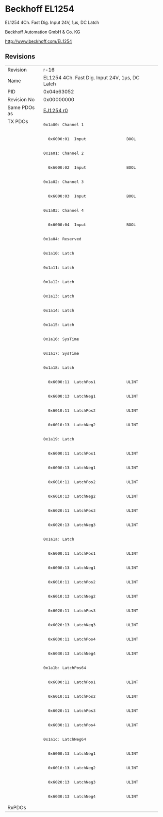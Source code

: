# Beckhoff EL1254

EL1254 4Ch. Fast Dig. Input 24V, 1µs, DC Latch

Beckhoff Automation GmbH & Co. KG

http://www.beckhoff.com/EL1254

## Revisions
<table>
<tr >
<td>Revision</td>
<td>r-16</td>
</tr>
<tr >
<td>Name</td>
<td>EL1254 4Ch. Fast Dig. Input 24V, 1µs, DC Latch</td>
</tr>
<tr >
<td>PID</td>
<td>0x04e63052</td>
</tr>
<tr >
<td>Revision No</td>
<td>0x00000000</td>
</tr>
<tr >
<td>Same PDOs as</td>
<td><a href="EJ1254">EJ1254 r0</a></td>
</tr>
<tr class="txpdo">
<td rowspan=48 valign=top>TX PDOs</td>
<td><pre>0x1a00: Channel 1</pre></td>
<td></td>
</tr>
<tr class="txpdo">
<td><pre>  0x6000:01  Input                 BOOL</pre></td>
</tr>
<tr class="txpdo">
<td><pre>0x1a01: Channel 2</pre></td>
</tr>
<tr class="txpdo">
<td><pre>  0x6000:02  Input                 BOOL</pre></td>
</tr>
<tr class="txpdo">
<td><pre>0x1a02: Channel 3</pre></td>
</tr>
<tr class="txpdo">
<td><pre>  0x6000:03  Input                 BOOL</pre></td>
</tr>
<tr class="txpdo">
<td><pre>0x1a03: Channel 4</pre></td>
</tr>
<tr class="txpdo">
<td><pre>  0x6000:04  Input                 BOOL</pre></td>
</tr>
<tr class="txpdo">
<td><pre>0x1a04: Reserved</pre></td>
</tr>
<tr class="txpdo">
<td><pre>0x1a10: Latch</pre></td>
</tr>
<tr class="txpdo">
<td><pre>0x1a11: Latch</pre></td>
</tr>
<tr class="txpdo">
<td><pre>0x1a12: Latch</pre></td>
</tr>
<tr class="txpdo">
<td><pre>0x1a13: Latch</pre></td>
</tr>
<tr class="txpdo">
<td><pre>0x1a14: Latch</pre></td>
</tr>
<tr class="txpdo">
<td><pre>0x1a15: Latch</pre></td>
</tr>
<tr class="txpdo">
<td><pre>0x1a16: SysTime</pre></td>
</tr>
<tr class="txpdo">
<td><pre>0x1a17: SysTime</pre></td>
</tr>
<tr class="txpdo">
<td><pre>0x1a18: Latch</pre></td>
</tr>
<tr class="txpdo">
<td><pre>  0x6000:11  LatchPos1             ULINT</pre></td>
</tr>
<tr class="txpdo">
<td><pre>  0x6000:13  LatchNeg1             ULINT</pre></td>
</tr>
<tr class="txpdo">
<td><pre>  0x6010:11  LatchPos2             ULINT</pre></td>
</tr>
<tr class="txpdo">
<td><pre>  0x6010:13  LatchNeg2             ULINT</pre></td>
</tr>
<tr class="txpdo">
<td><pre>0x1a19: Latch</pre></td>
</tr>
<tr class="txpdo">
<td><pre>  0x6000:11  LatchPos1             ULINT</pre></td>
</tr>
<tr class="txpdo">
<td><pre>  0x6000:13  LatchNeg1             ULINT</pre></td>
</tr>
<tr class="txpdo">
<td><pre>  0x6010:11  LatchPos2             ULINT</pre></td>
</tr>
<tr class="txpdo">
<td><pre>  0x6010:13  LatchNeg2             ULINT</pre></td>
</tr>
<tr class="txpdo">
<td><pre>  0x6020:11  LatchPos3             ULINT</pre></td>
</tr>
<tr class="txpdo">
<td><pre>  0x6020:13  LatchNeg3             ULINT</pre></td>
</tr>
<tr class="txpdo">
<td><pre>0x1a1a: Latch</pre></td>
</tr>
<tr class="txpdo">
<td><pre>  0x6000:11  LatchPos1             ULINT</pre></td>
</tr>
<tr class="txpdo">
<td><pre>  0x6000:13  LatchNeg1             ULINT</pre></td>
</tr>
<tr class="txpdo">
<td><pre>  0x6010:11  LatchPos2             ULINT</pre></td>
</tr>
<tr class="txpdo">
<td><pre>  0x6010:13  LatchNeg2             ULINT</pre></td>
</tr>
<tr class="txpdo">
<td><pre>  0x6020:11  LatchPos3             ULINT</pre></td>
</tr>
<tr class="txpdo">
<td><pre>  0x6020:13  LatchNeg3             ULINT</pre></td>
</tr>
<tr class="txpdo">
<td><pre>  0x6030:11  LatchPos4             ULINT</pre></td>
</tr>
<tr class="txpdo">
<td><pre>  0x6030:13  LatchNeg4             ULINT</pre></td>
</tr>
<tr class="txpdo">
<td><pre>0x1a1b: LatchPos64</pre></td>
</tr>
<tr class="txpdo">
<td><pre>  0x6000:11  LatchPos1             ULINT</pre></td>
</tr>
<tr class="txpdo">
<td><pre>  0x6010:11  LatchPos2             ULINT</pre></td>
</tr>
<tr class="txpdo">
<td><pre>  0x6020:11  LatchPos3             ULINT</pre></td>
</tr>
<tr class="txpdo">
<td><pre>  0x6030:11  LatchPos4             ULINT</pre></td>
</tr>
<tr class="txpdo">
<td><pre>0x1a1c: LatchNeg64</pre></td>
</tr>
<tr class="txpdo">
<td><pre>  0x6000:13  LatchNeg1             ULINT</pre></td>
</tr>
<tr class="txpdo">
<td><pre>  0x6010:13  LatchNeg2             ULINT</pre></td>
</tr>
<tr class="txpdo">
<td><pre>  0x6020:13  LatchNeg3             ULINT</pre></td>
</tr>
<tr class="txpdo">
<td><pre>  0x6030:13  LatchNeg4             ULINT</pre></td>
</tr>
<tr >
<td>RxPDOs</td>
<td></td>
</tr>
</table>
